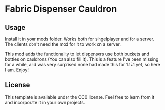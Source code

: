 # Fabric Dispenser Cauldron

## Usage

Install it in your mods folder. Works both for singelplayer and for a server. The clients don't need the mod for it to work on a server.

This mod adds the functionality to let dispensers use both buckets and bottles on cauldrons (You can also fill it). This is a feature I've been missing for a while, and was very surprised none had made this for 1.17.1 yet, so here I am. Enjoy!

## License

This template is available under the CC0 license. Feel free to learn from it and incorporate it in your own projects.